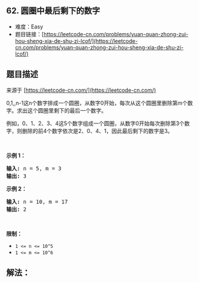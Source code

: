 ## 62. 圆圈中最后剩下的数字

- 难度：Easy
- 题目链接：[https://leetcode-cn.com/problems/yuan-quan-zhong-zui-hou-sheng-xia-de-shu-zi-lcof/](https://leetcode-cn.com/problems/yuan-quan-zhong-zui-hou-sheng-xia-de-shu-zi-lcof/)


## 题目描述

来源于 [https://leetcode-cn.com/](https://leetcode-cn.com/)

<p>0,1,,n-1这n个数字排成一个圆圈，从数字0开始，每次从这个圆圈里删除第m个数字。求出这个圆圈里剩下的最后一个数字。</p>

<p>例如，0、1、2、3、4这5个数字组成一个圆圈，从数字0开始每次删除第3个数字，则删除的前4个数字依次是2、0、4、1，因此最后剩下的数字是3。</p>

<p>&nbsp;</p>

<p><strong>示例 1：</strong></p>

<pre><strong>输入:</strong> n = 5, m = 3
<strong>输出:&nbsp;</strong>3
</pre>

<p><strong>示例 2：</strong></p>

<pre><strong>输入:</strong> n = 10, m = 17
<strong>输出:&nbsp;</strong>2
</pre>

<p>&nbsp;</p>

<p><strong>限制：</strong></p>

<ul>
	<li><code>1 &lt;= n&nbsp;&lt;= 10^5</code></li>
	<li><code>1 &lt;= m &lt;= 10^6</code></li>
</ul>


## 解法：